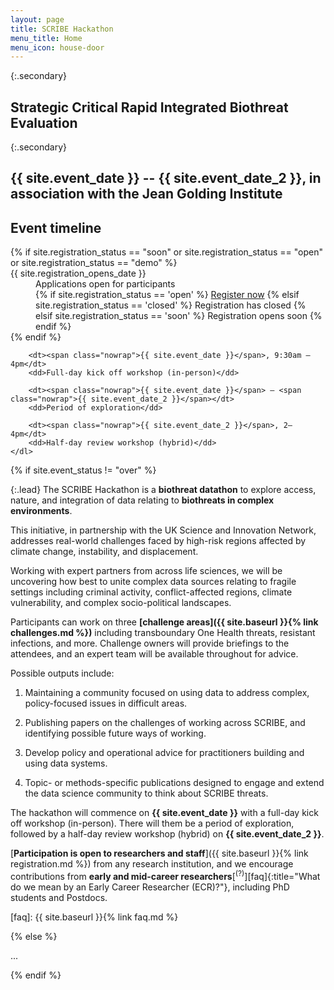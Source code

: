 ```yaml
---
layout: page
title: SCRIBE Hackathon
menu_title: Home
menu_icon: house-door
---
```


{:.secondary}
## Strategic Critical Rapid Integrated Biothreat Evaluation

{:.secondary}
## <span class="nowrap">{{ site.event_date }}</span> -- <span class="nowrap">{{ site.event_date_2 }}</span>, in association with the Jean Golding Institute

<div class="aside">
    <h2><i class="bi bi-calendar3"></i> Event timeline</h2>
    <dl>
        {% if site.registration_status == "soon" or site.registration_status == "open" or site.registration_status == "demo" %}
            <dt><span class="nowrap">{{ site.registration_opens_date }}</span></dt>
            <dd>
                Applications open for participants<br>
                {% if site.registration_status == 'open' %}
                    <a href="{{ site.baseurl }}{% link registration.md %}" class="btn">Register now</a>
                {% elsif site.registration_status == 'closed' %}
                    <a class="btn disabled">Registration has closed</a>
                {% elsif site.registration_status == 'soon' %}
                    <a class="btn disabled">Registration opens soon</a>
                {% endif %}
            </dd>
        {% endif %}

        <dt><span class="nowrap">{{ site.event_date }}</span>, 9:30am – 4pm</dt>
        <dd>Full-day kick off workshop (in-person)</dd>

        <dt><span class="nowrap">{{ site.event_date }}</span> – <span class="nowrap">{{ site.event_date_2 }}</span></dt>
        <dd>Period of exploration</dd>

        <dt><span class="nowrap">{{ site.event_date_2 }}</span>, 2–4pm</dt>
        <dd>Half-day review workshop (hybrid)</dd>
    </dl>
</div>

{% if site.event_status != "over" %}

{:.lead}
The SCRIBE Hackathon is a **biothreat datathon** to explore access, nature, and integration of data relating to **biothreats in complex environments**.

This initiative, in partnership with the UK Science and Innovation Network, addresses real-world challenges faced by high-risk regions affected by climate change, instability, and displacement.

Working with expert partners from across life sciences, we will be uncovering how best to unite complex data sources relating to fragile settings including criminal activity, conflict-affected regions, climate vulnerability, and complex socio-political landscapes.

Participants can work on three **[challenge areas]({{ site.baseurl }}{% link challenges.md %})** including transboundary One Health threats, resistant infections, and more.
Challenge owners will provide briefings to the attendees, and an expert team will be available throughout for advice.

Possible outputs include:

1. Maintaining a community focused on using data to address complex, policy-focused issues in difficult areas.

2. Publishing papers on the challenges of working across SCRIBE, and identifying possible future ways of working.

3. Develop policy and operational advice for practitioners building and using data systems.

4. Topic- or methods-specific publications designed to engage and extend the data science community to think about SCRIBE threats.

The hackathon will commence on **<span class="nowrap">{{ site.event_date }}</span>** with a full-day kick off workshop (in-person).
There will them be a period of exploration, followed by a half-day review workshop (hybrid) on **<span class="nowrap">{{ site.event_date_2 }}</span>**.

[**Participation is open to researchers and staff**]({{ site.baseurl }}{% link registration.md %}) from any research institution, and we encourage contributions from **early and mid-career researchers**[<sup>(?)</sup>][faq]{:title="What do we mean by an Early Career Researcher (ECR)?"}, including PhD students and Postdocs.

[faq]: {{ site.baseurl }}{% link faq.md %}

{% else %}

...

{% endif %}
